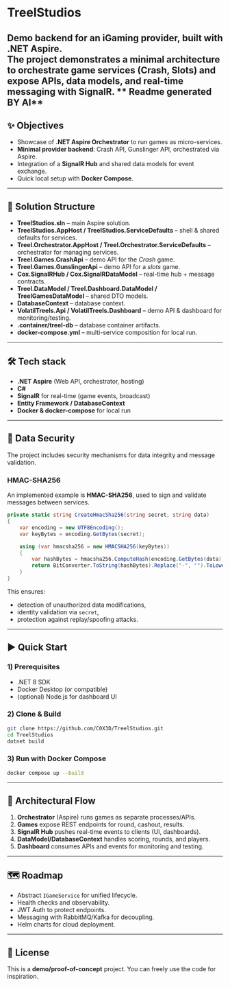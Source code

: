 # TreelStudios

**Demo backend for an iGaming provider**, built with **.NET Aspire**.  
The project demonstrates a minimal architecture to orchestrate game services (Crash, Slots) and expose APIs, data models, and real-time messaging with **SignalR**.
** Readme generated BY AI**
---

## ✨ Objectives

- Showcase of **.NET Aspire Orchestrator** to run games as micro-services.  
- **Minimal provider backend**: Crash API, Gunslinger API, orchestrated via Aspire.  
- Integration of a **SignalR Hub** and shared data models for event exchange.  
- Quick local setup with **Docker Compose**.  

---

## 🧱 Solution Structure

- **TreelStudios.sln** – main Aspire solution.  
- **TreelStudios.AppHost / TreelStudios.ServiceDefaults** – shell & shared defaults for services.  
- **Treel.Orchestrator.AppHost / Treel.Orchestrator.ServiceDefaults** – orchestrator for managing services.  
- **Treel.Games.CrashApi** – demo API for the *Crash* game.  
- **Treel.Games.GunslingerApi** – demo API for a *slots* game.  
- **Cox.SignalRHub / Cox.SignalRDataModel** – real-time hub + message contracts.  
- **Treel.DataModel / Treel.Dashboard.DataModel / TreelGamesDataModel** – shared DTO models.  
- **DatabaseContext** – database context.  
- **VolatilTreels.Api / VolatilTreels.Dashboard** – demo API & dashboard for monitoring/testing.  
- **.container/treel-db** – database container artifacts.  
- **docker-compose.yml** – multi-service composition for local run.  

---

## 🛠️ Tech stack

- **.NET Aspire** (Web API, orchestrator, hosting)  
- **C#**  
- **SignalR** for real-time (game events, broadcast)  
- **Entity Framework / DatabaseContext**  
- **Docker & docker-compose** for local run  

---

## 🔐 Data Security

The project includes security mechanisms for data integrity and message validation.

### HMAC-SHA256

An implemented example is **HMAC-SHA256**, used to sign and validate messages between services.

```csharp
private static string CreateHmacSha256(string secret, string data)
{
    var encoding = new UTF8Encoding();
    var keyBytes = encoding.GetBytes(secret);

    using (var hmacsha256 = new HMACSHA256(keyBytes))
    {
        var hashBytes = hmacsha256.ComputeHash(encoding.GetBytes(data));
        return BitConverter.ToString(hashBytes).Replace("-", "").ToLower();
    }
}
```

This ensures:  
- detection of unauthorized data modifications,  
- identity validation via `secret`,  
- protection against replay/spoofing attacks.  

---

## ▶️ Quick Start

### 1) Prerequisites
- .NET 8 SDK  
- Docker Desktop (or compatible)  
- (optional) Node.js for dashboard UI  

### 2) Clone & Build
```bash
git clone https://github.com/C0X3D/TreelStudios.git
cd TreelStudios
dotnet build
```

### 3) Run with Docker Compose
```bash
docker compose up --build
```

---

## 🧩 Architectural Flow

1. **Orchestrator** (Aspire) runs games as separate processes/APIs.  
2. **Games** expose REST endpoints for round, cashout, results.  
3. **SignalR Hub** pushes real-time events to clients (UI, dashboards).  
4. **DataModel/DatabaseContext** handles scoring, rounds, and players.  
5. **Dashboard** consumes APIs and events for monitoring and testing.  

---

## 🗺️ Roadmap

- Abstract `IGameService` for unified lifecycle.  
- Health checks and observability.  
- JWT Auth to protect endpoints.  
- Messaging with RabbitMQ/Kafka for decoupling.  
- Helm charts for cloud deployment.  

---

## 📄 License

This is a **demo/proof-of-concept** project. You can freely use the code for inspiration.  
